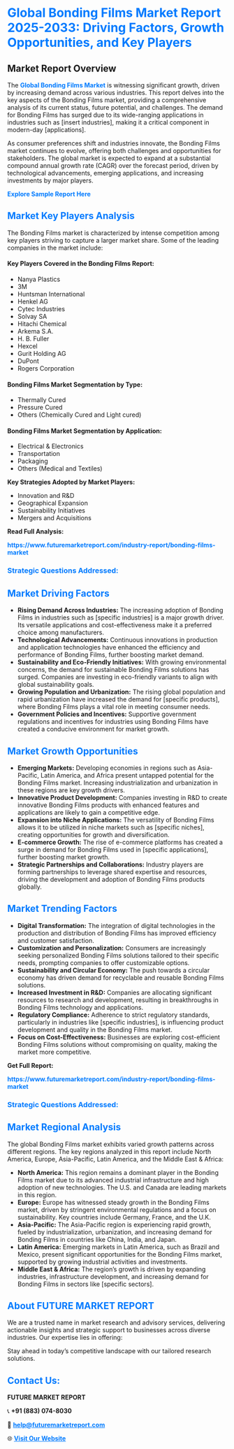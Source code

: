 <h1 style="color: #007BFF;">Global Bonding Films Market Report 2025-2033: Driving Factors, Growth Opportunities, and Key Players</h1>

<section id="overview">
<h2>Market Report Overview</h2>
<p>The <a href="https://www.futuremarketreport.com/industry-report/bonding-films-market" style="color: #007BFF; text-decoration: none;"><strong>Global Bonding Films Market</strong></a> is witnessing significant growth, driven by increasing demand across various industries. This report delves into the key aspects of the Bonding Films market, providing a comprehensive analysis of its current status, future potential, and challenges. The demand for Bonding Films has surged due to its wide-ranging applications in industries such as [insert industries], making it a critical component in modern-day [applications].</p>
<p>As consumer preferences shift and industries innovate, the Bonding Films market continues to evolve, offering both challenges and opportunities for stakeholders. The global market is expected to expand at a substantial compound annual growth rate (CAGR) over the forecast period, driven by technological advancements, emerging applications, and increasing investments by major players.</p>
</section>

<section id="overview">
<p><a href="https://www.futuremarketreport.com/request-sample/reportId=57491" style="color: #007BFF; text-decoration: none;"><strong>Explore Sample Report Here</strong></a></p>
</section>

<section id="key-players">
<h2 style="color: #007BFF;">Market Key Players Analysis</h2>
<p>The Bonding Films market is characterized by intense competition among key players striving to capture a larger market share. Some of the leading companies in the market include:</p>
<h4>Key Players Covered in the Bonding Films Report:</h4>
<ul><li>Nanya Plastics</li><li>3M</li><li>Huntsman International</li><li>Henkel AG</li><li>Cytec Industries</li><li>Solvay SA</li><li>Hitachi Chemical</li><li>Arkema S.A.</li><li>H. B. Fuller</li><li>Hexcel</li><li>Gurit Holding AG</li><li>DuPont</li><li>Rogers Corporation</li></ul>
<h4>Bonding Films Market Segmentation by Type:</h4>
<ul><li>Thermally Cured</li><li>Pressure Cured</li><li>Others (Chemically Cured and Light cured)</li></ul>

<h4>Bonding Films Market Segmentation by Application:</h4>
<ul><li>Electrical &amp; Electronics</li><li>Transportation</li><li>Packaging</li><li>Others (Medical and Textiles)</li></ul>
<p><strong>Key Strategies Adopted by Market Players:</strong></p>
<ul>
<li>Innovation and R&D</li>
<li>Geographical Expansion</li>
<li>Sustainability Initiatives</li>
<li>Mergers and Acquisitions</li>
</ul>
</section>

<section>
<p><strong>Read Full Analysis: </strong></p><a href="https://www.futuremarketreport.com/industry-report/bonding-films-market" style="color: #007BFF; text-decoration: none;"><strong>https://www.futuremarketreport.com/industry-report/bonding-films-market</strong></a>
<h3 style="color: #007BFF;">Strategic Questions Addressed:</h3>
</section>

<section id="driving-factors">
<h2 style="color: #007BFF;">Market Driving Factors</h2>
<ul>
<li><strong>Rising Demand Across Industries:</strong> The increasing adoption of Bonding Films in industries such as [specific industries] is a major growth driver. Its versatile applications and cost-effectiveness make it a preferred choice among manufacturers.</li>
<li><strong>Technological Advancements:</strong> Continuous innovations in production and application technologies have enhanced the efficiency and performance of Bonding Films, further boosting market demand.</li>
<li><strong>Sustainability and Eco-Friendly Initiatives:</strong> With growing environmental concerns, the demand for sustainable Bonding Films solutions has surged. Companies are investing in eco-friendly variants to align with global sustainability goals.</li>
<li><strong>Growing Population and Urbanization:</strong> The rising global population and rapid urbanization have increased the demand for [specific products], where Bonding Films plays a vital role in meeting consumer needs.</li>
<li><strong>Government Policies and Incentives:</strong> Supportive government regulations and incentives for industries using Bonding Films have created a conducive environment for market growth.</li>
</ul>
</section>

<section id="growth-opportunities">
<h2 style="color: #007BFF;">Market Growth Opportunities</h2>
<ul>
<li><strong>Emerging Markets:</strong> Developing economies in regions such as Asia-Pacific, Latin America, and Africa present untapped potential for the Bonding Films market. Increasing industrialization and urbanization in these regions are key growth drivers.</li>
<li><strong>Innovative Product Development:</strong> Companies investing in R&D to create innovative Bonding Films products with enhanced features and applications are likely to gain a competitive edge.</li>
<li><strong>Expansion into Niche Applications:</strong> The versatility of Bonding Films allows it to be utilized in niche markets such as [specific niches], creating opportunities for growth and diversification.</li>
<li><strong>E-commerce Growth:</strong> The rise of e-commerce platforms has created a surge in demand for Bonding Films used in [specific applications], further boosting market growth.</li>
<li><strong>Strategic Partnerships and Collaborations:</strong> Industry players are forming partnerships to leverage shared expertise and resources, driving the development and adoption of Bonding Films products globally.</li>
</ul>
</section>

<section id="trending-factors">
<h2 style="color: #007BFF;">Market Trending Factors</h2>
<ul>
<li><strong>Digital Transformation:</strong> The integration of digital technologies in the production and distribution of Bonding Films has improved efficiency and customer satisfaction.</li>
<li><strong>Customization and Personalization:</strong> Consumers are increasingly seeking personalized Bonding Films solutions tailored to their specific needs, prompting companies to offer customizable options.</li>
<li><strong>Sustainability and Circular Economy:</strong> The push towards a circular economy has driven demand for recyclable and reusable Bonding Films solutions.</li>
<li><strong>Increased Investment in R&D:</strong> Companies are allocating significant resources to research and development, resulting in breakthroughs in Bonding Films technology and applications.</li>
<li><strong>Regulatory Compliance:</strong> Adherence to strict regulatory standards, particularly in industries like [specific industries], is influencing product development and quality in the Bonding Films market.</li>
<li><strong>Focus on Cost-Effectiveness:</strong> Businesses are exploring cost-efficient Bonding Films solutions without compromising on quality, making the market more competitive.</li>
</ul>
</section>

<section>
<p><strong>Get Full Report: </strong></p><a href="https://www.futuremarketreport.com/industry-report/bonding-films-market" style="color: #007BFF; text-decoration: none;"><strong>https://www.futuremarketreport.com/industry-report/bonding-films-market</strong></a>
<h3 style="color: #007BFF;">Strategic Questions Addressed:</h3>
</section>


<section id="regional-analysis">
<h2 style="color: #007BFF;">Market Regional Analysis</h2>
<p>The global Bonding Films market exhibits varied growth patterns across different regions. The key regions analyzed in this report include North America, Europe, Asia-Pacific, Latin America, and the Middle East & Africa:</p>
<ul>
<li><strong>North America:</strong> This region remains a dominant player in the Bonding Films market due to its advanced industrial infrastructure and high adoption of new technologies. The U.S. and Canada are leading markets in this region.</li>
<li><strong>Europe:</strong> Europe has witnessed steady growth in the Bonding Films market, driven by stringent environmental regulations and a focus on sustainability. Key countries include Germany, France, and the U.K.</li>
<li><strong>Asia-Pacific:</strong> The Asia-Pacific region is experiencing rapid growth, fueled by industrialization, urbanization, and increasing demand for Bonding Films in countries like China, India, and Japan.</li>
<li><strong>Latin America:</strong> Emerging markets in Latin America, such as Brazil and Mexico, present significant opportunities for the Bonding Films market, supported by growing industrial activities and investments.</li>
<li><strong>Middle East & Africa:</strong> The region’s growth is driven by expanding industries, infrastructure development, and increasing demand for Bonding Films in sectors like [specific sectors].</li>
</ul>
</section>

<footer>
<h2 style="color: #007BFF;">About FUTURE MARKET REPORT</h2>
<p>We are a trusted name in market research and advisory services, delivering actionable insights and strategic support to businesses across diverse industries. Our expertise lies in offering:</p>

<p>Stay ahead in today’s competitive landscape with our tailored research solutions.</p>

<h2 style="color: #007BFF;">Contact Us:</h2>
<p><strong>FUTURE MARKET REPORT</strong></p>
<p>📞 <strong>+91 (883) 074-8030</strong></p>
<p>📧 <strong><a href="mailto:help@futuremarketreport.com" style="color: #007BFF;">help@futuremarketreport.com</a></strong></p>
<p>🌐 <strong><a href="https://www.futuremarketreport.com/" style="color: #007BFF;">Visit Our Website</a></strong></p>
</footer>